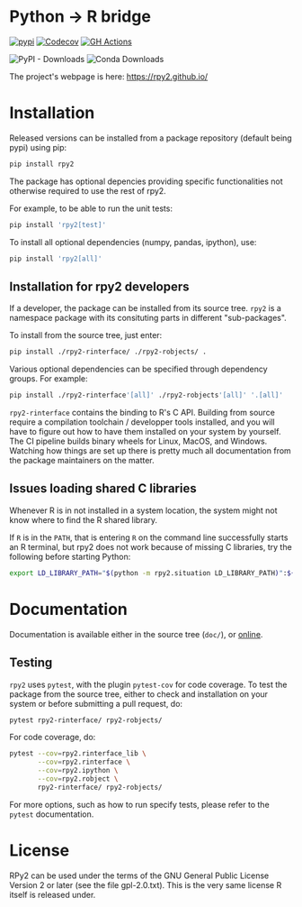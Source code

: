 # Python -> R bridge

[![pypi](https://img.shields.io/pypi/v/rpy2.svg?style=flat-square)](https://pypi.python.org/pypi/rpy2)
[![Codecov](https://codecov.io/gh/rpy2/rpy2/branch/master/graph/badge.svg)](https://codecov.io/gh/rpy2/rpy2)
[![GH Actions](https://github.com/rpy2/rpy2/workflows/Python%20package/badge.svg)](https://github.com/rpy2/rpy2/actions?query=workflow%3A%22Python+package%22)

![PyPI - Downloads](https://img.shields.io/pypi/dm/rpy2?style=flat&label=pypi)
![Conda Downloads](https://img.shields.io/conda/dn/conda-forge/rpy2?label=conda-forge)

The project's webpage is here: https://rpy2.github.io/


# Installation

Released versions can be installed from a package repository (default
being pypi) using pip:

```bash
pip install rpy2
```

The package has optional depencies providing
specific functionalities not otherwise required to use the rest of rpy2.

For example, to be able to run the unit tests:
```bash
pip install 'rpy2[test]'
```

To install all optional dependencies (numpy, pandas, ipython), use:

```bash
pip install 'rpy2[all]'
```

## Installation for rpy2 developers

If a developer, the package can be installed from its source tree.
`rpy2` is a namespace package with its consituting parts in different
"sub-packages".

To install from the source tree, just enter:

```bash
pip install ./rpy2-rinterface/ ./rpy2-robjects/ .
```

Various optional dependencies can be specified through dependency groups.
For example:

```bash
pip install ./rpy2-rinterface'[all]' ./rpy2-robjects'[all]' '.[all]'
```

`rpy2-rinterface` contains the binding to R's C API. Building from
source require a compilation toolchain / developper tools installed,
and you will have to figure out how to have them installed on your
system by yourself. The CI pipeline builds binary wheels for Linux,
MacOS, and Windows. Watching how things are set up there is pretty
much all documentation from the package maintainers on the matter.


## Issues loading shared C libraries

Whenever R is in not installed in a system location, the system might not
know where to find the R shared library.

If `R` is in the `PATH`, that is entering `R` on the command line successfully starts
an R terminal, but rpy2 does not work because of missing C libraries, try the following
before starting Python:


```bash
export LD_LIBRARY_PATH="$(python -m rpy2.situation LD_LIBRARY_PATH)":${LD_LIBRARY_PATH}
```


# Documentation

Documentation is available either in the source tree (`doc/`),
or [online](https://rpy2.github.io/doc.html).


## Testing

`rpy2` uses `pytest`, with the plugin `pytest-cov` for code coverage. To
test the package from the source tree, either to check and installation
on your system or before submitting a pull request, do:

```bash
pytest rpy2-rinterface/ rpy2-robjects/
```

For code coverage, do:

```bash
pytest --cov=rpy2.rinterface_lib \
       --cov=rpy2.rinterface \
       --cov=rpy2.ipython \
       --cov=rpy2.robject \
       rpy2-rinterface/ rpy2-robjects/
```

For more options, such as how to run specify tests, please refer to the `pytest`
documentation.


# License

RPy2 can be used under the terms of the GNU
General Public License Version 2 or later (see the file
gpl-2.0.txt). This is the very same license R itself is released under.
